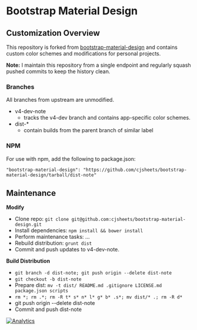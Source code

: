 # Bootstrap Material Design

## Customization Overview

This repository is forked from [bootstrap-material-design](https://github.com/FezVrasta/bootstrap-material-design)
and contains custom color schemes and modifications for personal projects.

**Note:** I maintain this repository from a single endpoint and regularly squash pushed commits to keep the history clean. 

### Branches

All branches from upstream are unmodified.

* v4-dev-note
  * tracks the v4-dev branch and contains app-specific color schemes.
* dist-\*
  * contain builds from the parent branch of similar label

### NPM

For use with npm, add the following to package.json:

`"bootstrap-material-design": "https://github.com/cjsheets/bootstrap-material-design/tarball/dist-note"`


## Maintenance


**Modify**

* Clone repo: `git clone git@github.com:cjsheets/bootstrap-material-design.git`
* Install dependencies: `npm install && bower install`
* Perform maintenance tasks: ...
* Rebuild distribution: `grunt dist`
* Commit and push updates to v4-dev-note.

**Build Distribution**

* `git branch -d dist-note; git push origin --delete dist-note`
* `git checkout -b dist-note`
* Prepare dist: `mv -t dist/ README.md .gitignore LICENSE.md package.json scripts`
* `rm *; rm .*; rm -R t* s* n* l* g* b* .s*; mv dist/* .; rm -R d*`
* git push origin --delete dist-note
* Commit and push dist-note

[![Analytics](https://cjs-beacon.appspot.com/UA-10006093-3/github/cjsheets/bootstrap-material-design?pixel)](https://github.com/cjsheets/bootstrap-material-design)
